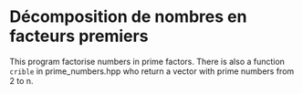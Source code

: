 Décomposition de nombres en facteurs premiers
=============================================
  This program factorise numbers in prime factors. There is also a function `crible` in prime\_numbers.hpp who return a vector with prime numbers from 2 to n.
